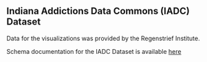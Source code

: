 ## Indiana Addictions Data Commons (IADC) Dataset

Data for the visualizations was provided by the Regenstrief Institute.

Schema documentation for the IADC Dataset is available [here](../schema/index.html)

